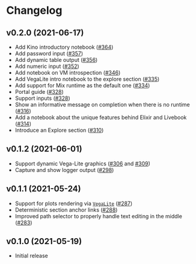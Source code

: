 # Changelog

## v0.2.0 (2021-06-17)

  * Add Kino introductory notebook ([#364](https://github.com/elixir-nx/livebook/pull/364))
  * Add password input ([#357](https://github.com/elixir-nx/livebook/pull/357))
  * Add dynamic table output ([#356](https://github.com/elixir-nx/livebook/pull/356))
  * Add numeric input ([#352](https://github.com/elixir-nx/livebook/pull/352))
  * Add notebook on VM introspection ([#346](https://github.com/elixir-nx/livebook/pull/346))
  * Add VegaLite intro notebook to the explore section ([#335](https://github.com/elixir-nx/livebook/pull/335))
  * Add support for Mix runtime as the default one ([#334](https://github.com/elixir-nx/livebook/pull/334))
  * Portal guide ([#328](https://github.com/elixir-nx/livebook/pull/318))
  * Support inputs ([#328](https://github.com/elixir-nx/livebook/pull/328))
  * Show an informative message on completion when there is no runtime ([#316](https://github.com/elixir-nx/livebook/pull/316))
  * Add a notebook about the unique features behind Elixir and Livebook ([#314](https://github.com/elixir-nx/livebook/pull/314))
  * Introduce an Explore section ([#310](https://github.com/elixir-nx/livebook/pull/310))

## v0.1.2 (2021-06-01)

  * Support dynamic Vega-Lite graphics ([#306](https://github.com/elixir-nx/livebook/pull/306) and [#309](https://github.com/elixir-nx/livebook/pull/309))
  * Capture and show logger output ([#298](https://github.com/elixir-nx/livebook/pull/298))

## v0.1.1 (2021-05-24)

  * Support for plots rendering via [`VegaLite`](https://github.com/elixir-nx/vega_lite) ([#287](https://github.com/elixir-nx/livebook/pull/287))
  * Deterministic section anchor links ([#288](https://github.com/elixir-nx/livebook/pull/288))
  * Improved path selector to properly handle text editing in the middle ([#283](https://github.com/elixir-nx/livebook/pull/283))

## v0.1.0 (2021-05-19)

  * Initial release
